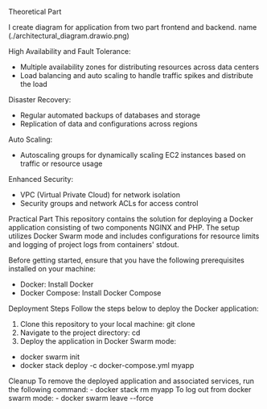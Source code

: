 Theoretical Part

I create diagram for application from two part frontend and backend. name (./architectural_diagram.drawio.png)

High Availability and Fault Tolerance:
- Multiple availability zones for distributing resources across data centers
- Load balancing and auto scaling to handle traffic spikes and distribute the load

Disaster Recovery:
- Regular automated backups of databases and storage
- Replication of data and configurations across regions

Auto Scaling:
- Autoscaling groups for dynamically scaling EC2 instances based on traffic or resource usage

Enhanced Security:
- VPC (Virtual Private Cloud) for network isolation
- Security groups and network ACLs for access control

Practical Part 
This repository contains the solution for deploying a Docker application consisting of two components NGINX and PHP. 
The setup utilizes Docker Swarm mode and includes configurations for resource limits and logging of project logs from containers' stdout.

Before getting started, ensure that you have the following prerequisites installed on your machine:
 - Docker: Install Docker
 - Docker Compose: Install Docker Compose

Deployment Steps
Follow the steps below to deploy the Docker application:
1) Clone this repository to your local machine: git clone <repository-url>
2) Navigate to the project directory: cd <project-directory>
3) Deploy the application in Docker Swarm mode: 
 - docker swarm init
 - docker stack deploy -c docker-compose.yml myapp

Cleanup
To remove the deployed application and associated services, run the following command: - docker stack rm myapp
To log out from docker swarm mode: - docker swarm leave --force